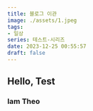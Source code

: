 ```yaml
---
title: 블로그 이관
image: ./assets/1.jpeg
tags:
- 일상
series: 테스트-시리즈
date: 2023-12-25 00:55:57
draft: false
---
```


## Hello, Test

### Iam Theo